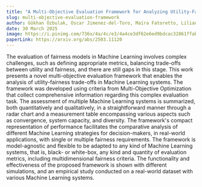 ```yaml
---
title: "A Multi-Objective Evaluation Framework for Analyzing Utility-Fairness Trade-Offs in Machine Learning Systems"
slug: multi-objective-evaluation-framework
author: Gökhan Özbulak, Oscar Jimenez-del-Toro, Maíra Fatoretto, Lilian Berton and André Anjos
date: 30 March 2025
image: https://i.pinimg.com/736x/4a/4c/e3/4a4ce3df62e6ed9bdcac32861ffab91c.jpg
paperLink: https://arxiv.org/abs/2503.11120
---
```


The evaluation of fairness models in Machine Learning involves complex challenges, such as defining appropriate metrics, balancing trade-offs between utility and fairness, and there are still gaps in this stage. This work presents a novel multi-objective evaluation framework that enables the analysis of utility-fairness trade-offs in Machine Learning systems. The framework was developed using criteria from Multi-Objective Optimization that collect comprehensive information regarding this complex evaluation task. The assessment of multiple Machine Learning systems is summarized, both quantitatively and qualitatively, in a straightforward manner through a radar chart and a measurement table encompassing various aspects such as convergence, system capacity, and diversity. The framework's compact representation of performance facilitates the comparative analysis of different Machine Learning strategies for decision-makers, in real-world applications, with single or multiple fairness requirements. The framework is model-agnostic and flexible to be adapted to any kind of Machine Learning systems, that is, black- or white-box, any kind and quantity of evaluation metrics, including multidimensional fairness criteria. The functionality and effectiveness of the proposed framework is shown with different simulations, and an empirical study conducted on a real-world dataset with various Machine Learning systems.
